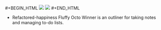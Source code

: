 #+BEGIN_HTML
<a title="Build" target="_blank" href="https://github.com/orgzly/orgzly-android/actions/workflows/android-build-master.yml">
<img src="https://github.com/orgzly/orgzly-android/actions/workflows/android-build-master.yml/badge.svg"></a>
<a title="Crowdin" target="_blank" href="https://crowdin.com/project/orgzly"><img src="https://d322cqt584bo4o.cloudfront.net/orgzly/localized.svg"></a>
#+END_HTML

* Refactored-happiness
Fluffy Octo Winner is an outliner for taking notes and managing to-do lists.
